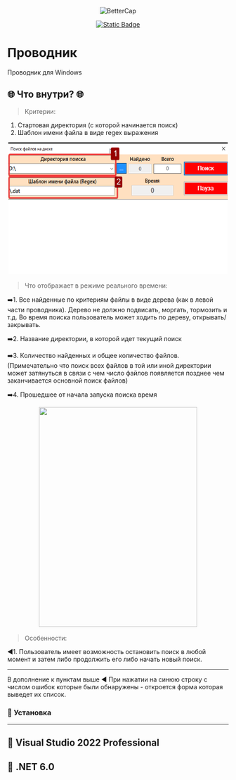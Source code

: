 <p align="center">
  <img alt="BetterCap" src="https://avatars.githubusercontent.com/u/46356631?v=4" height="140" />
  <p align="center">
    <a href="https://sites.google.com/view/dvurechensky" target="_blank"><img alt="Static Badge" src="https://img.shields.io/badge/Dvurechensky-АРМО_СИСТЕМЫ-blue"></a>
  </p>
</p>


# Проводник
>
Проводник для Windows
>

## 🌐 **Что внутри?** 🌐

> Критерии:
1. Стартовая директория (с которой начинается поиск)
2. Шаблон имени файла в виде regex выражения

<p align="center">
    <img src="GIT_Media/Wp69ZvG87t.png" height="300" width="500">
</p>

> Что отображает в режиме реального времени:

➡️1. Все найденные по критериям файлы
в виде дерева (как в левой части проводника).
Дерево не должно подвисать, моргать, тормозить и т.д.
Во время поиска пользователь может ходить по дереву, открывать/закрывать.


➡️2.   Название директории, в которой идет текущий поиск


➡️3.   Количество найденных и общее количество файлов. (Примечательно что поиск всех файлов в той или иной директории может затянуться в связи с чем число файлов появляется позднее чем заканчивается основной поиск файлов)

➡️4.   Прошедшее от начала запуска поиска время

<p align="center">
    <img src="GIT_Media/view.gif" height="500" width="360">
</p>

> Особенности:

◀️1. Пользователь имеет возможность остановить поиск в любой момент и затем
либо продолжить его либо начать новый поиск.

---
В дополнение к пунктам выше ◀️ При нажатии на синюю строку с числом ошибок которые были обнаружены - откроется форма которая выведет их список. 

### <g-emoji class="g-emoji" alias="scroll" fallback-src="https://github.githubassets.com/images/icons/emoji/unicode/1f4dc.png">📜</g-emoji> Установка
---

📏 Visual Studio 2022 Professional
-
📏 .NET 6.0
-